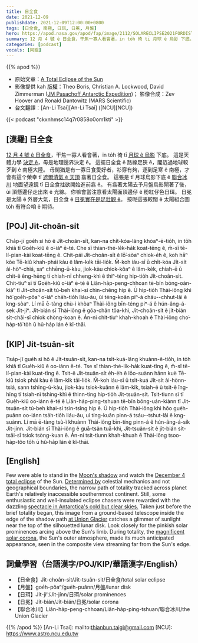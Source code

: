 ```yaml
---
title: 日全食
date: 2021-12-09
publishdate: 2021-12-09T12:00:00+0800
tags: [日全食, 南極, 日珥, 日冕, 月盤]
hero: https://apod.nasa.gov/apod/fap/image/2112/SOLARECLIPSE2021FORDISTROHighRes1024.jpg
summary: 12 月 4 號 ê 日全食，干焦一寡人看會著，in to̍h 徛 tī 月球 ê 烏影 下底。 這是天體力學 決定 ê，毋是地理邊界決定 ê。
categories: [podcast]
vocals: [阿錕]
---
```


{{% apod %}}

- 原始文章：[A Total Eclipse of the Sun](https://apod.nasa.gov/apod/ap211209.html)
- 影像提供 kah [版權][copyright]：Theo Boris, Christian A. Lockwood, David Zimmerman ([JM Pasachoff Antarctic Expedition](https://sites.williams.edu/eclipse/2021-december-04-total-eclipse/))；
影像合成：Zev Hoover and Ronald Dantowitz (MARS Scientific)
- 台文翻譯：[An-Li Tsai][An-Li Tsai] ([NCU][NCU])

{{< podcast "ckxnhmsc14q7r0858o0om1kti" >}}

## [漢羅] 日全食
[12 月 4 號 ê 日全食][December 4 total eclipse]，干焦一寡人看會著，in to̍h 徛 tī [月球 ê 烏影][Moon's shadow] 下底。
這是天體力學 [決定 ê][Determined by]，毋是地理邊界決定 ê。
這擺日全食 ê 路線足狹 ê，閣迒過地球較歹到 ê 南極大陸。
毋閣猶是有一寡日食愛好者，衫穿有夠，逐到足寒 ê 南極，才會有這个榮幸 tī [遮爾清氣 ê 天頂][spectacle in Antarctica's cold but clear skies.] 翕著日全食。
這張是 tī 月球烏影下底 ê [聯合冰川][at Union Glacier] 地面望遠鏡 tī 日全食拄欲開始進前翕 ê。
有翕著太陽去予月盤烏影閘著了後，ùi 頂懸邊仔走出來 ê 光線。
你嘛會當注意看太陽面頂邊仔 ê 粉紅仔色日珥。
日冕是太陽 ê 外層大氣，日全食 ê [日冕實在是足壯觀 ê][magnificent solar corona t]。
按呢這張較闊 ê 太陽組合圖 to̍h 有符合咱 ê 期待。



## [POJ] Ji̍t-choân-si̍t
Cha̍p-jī goe̍h sì hō ê Ji̍t-choân-si̍t, kan-na chi̍t-kóa-lâng khòaⁿ-ē-tio̍h, in to̍h khiā tī Goe̍h-kiû ê o͘-iáⁿ ē-té.
Che sī thian-thé-le̍k-ha̍k koat-tēng ê, m̄-sī tē-lí-pian-kài koat-tēng ê.
Chit-pái Ji̍t-choân-si̍t ê lō͘-sòaⁿ chiok-e̍h ê, koh hāⁿ kòe Tē-kiû khah-phái kàu ê lâm-ke̍k tāi-lio̍k.
M̄-koh iáu-sī ū chi̍t-kóa Ji̍t-si̍t ài-hòⁿ-chiá, saⁿ chhēng-ū-kàu, jiok-kàu chiok-kôaⁿ ê lâm-ke̍k, chiah-ē ū chit-ê êng-hēng tī chiah-nī chheng-khì ê thiⁿ-téng hip-tio̍h Ji̍t-choân-si̍t.
Chit-tiuⁿ sī tī Goe̍h-kiû o͘-iáⁿ ē-té ê Liân-ha̍p-peng-chhoan tē-bīn bōng-oán-kiàⁿ tī Ji̍t-choân-si̍t tú-beh khai-sí chìn-chêng hip ê.
Ū hip-tio̍h Thài-iông khì hō͘ goe̍h-pôaⁿ o͘-iáⁿ cha̍h-tio̍h liáu-āu, ùi téng-koân piⁿ-á cháu--chhut-lâi ê kng-sòaⁿ.
Lí mā ē-tàng chù-ì khòaⁿ Thài-iông bīn-téng piⁿ-á ê hún-âng-á-sek Ji̍t-jíⁿ.
Ji̍t-bián sī Thài-iông ê gōa-chân tōa-khì, Ji̍t-choân-si̍t ê ji̍t-bián si̍t-chāi-sī chiok chòng-koan ê.
Án-ni chit-tiuⁿ khah-khoah ê Thài-iông cho͘-ha̍p-tô͘ to̍h ū hû-ha̍p lán ê kî-thāi.

## [KIP] Ji̍t-tsuân-si̍t
Tsa̍p-jī gue̍h sì hō ê Ji̍t-tsuân-si̍t, kan-na tsi̍t-kuá-lâng khuànn-ē-tio̍h, in to̍h khiā tī Gue̍h-kiû ê oo-iánn ē-té.
Tse sī thian-thé-li̍k-ha̍k kuat-tīng ê, m̄-sī tē-lí-pian-kài kuat-tīng ê.
Tsit-ê Ji̍t-tsuân-si̍t e̍h-e̍h ê lōo-suànn hānn kuè Tē-kiû tsiok phái kàu ê lâm-ki̍k tāi-lio̍k.
M̄-koh iáu-sī ū tsi̍t-kuá Ji̍t-si̍t ài-hònn-tsiá, sann tshīng-ū-kàu, jiok-kàu tsiok-kuânn ê lâm-ki̍k, tsiah-ē ū tsit-ê îng-hīng tī tsiah-nī tshing-khì ê thinn-tíng hip-tio̍h Ji̍t-tsuân-si̍t.
Tsit-tiunn sī tī Gue̍h-kiû oo-iánn ē-té ê Liân-ha̍p-ping-tshuan tē-bīn bōng-uán-kiànn tī Ji̍t-tsuân-si̍t tú-beh khai-sí tsìn-tsîng hip ê.
Ū hip-tio̍h Thài-iông khì hōo gue̍h-puânn oo-iánn tsa̍h-tio̍h liáu-āu, uì tíng-kuân pinn-á tsáu--tshut-lâi ê kng-suànn.
Lí mā ē-tàng tsù-ì khuànn Thài-iông bīn-tíng pinn-á ê hún-âng-á-sik Ji̍t-jínn.
Ji̍t-bián sī Thài-iông ê guā-tsân tuā-khì, Ji̍t-tsuân-si̍t ê ji̍t-bián si̍t-tsāi-sī tsiok tsòng-kuan ê.
Án-ni tsit-tiunn khah-khuah ê Thài-iông tsoo-ha̍p-tôo to̍h ū hû-ha̍p lán ê kî-thāi.

## [English]
Few were able to stand in the [Moon's shadow][Moon's shadow] and watch the [December 4 total eclipse][December 4 total eclipse] of the Sun.
[Determined by][Determined by] celestial mechanics and not geographical boundaries, the narrow path of totality tracked across planet Earth's relatively inaccessible southernmost continent.
Still, some enthusiastic and well-insulated eclipse chasers were rewarded with the dazzling [spectacle in Antarctica's cold but clear skies.][spectacle in Antarctica's cold but clear skies.] Taken just before the brief totality began, this image from a ground-based telescope inside the edge of the shadow path [at Union Glacier][at Union Glacier] catches a glimmer of sunlight near the top of the silhouetted lunar disk.
Look closely for the pinkish solar prominences arcing above the Sun's limb.
During totality, the [magnificent solar corona][magnificent solar corona e], the Sun's outer atmosphere, made its much anticipated appearance, seen in the composite view streaming far from the Sun's edge.


## 詞彙學習（台語漢字/POJ/KIP/華語漢字/English）
- 【日全食】Ji̍t-choân-si̍t/Ji̍t-tsuân-si̍t/日全食/total solar eclipse
- 【月盤】goe̍h-pôaⁿ/gue̍h-puânn/月盤/lunar disk
- 【日珥】Ji̍t-jíⁿ/Ji̍t-jínn/日珥/solar prominences
- 【日冕】Ji̍t-bián/Ji̍t-bián/日冕/solar corona
- 【聯合冰川】Liân-ha̍p-peng-chhoan/Liân-ha̍p-ping-tshuan/聯合冰川/the Union Glacier


{{% /apod %}}
[An-Li Tsai]: mailto:thianbun.taigi@gmail.com
[NCU]: https://www.astro.ncu.edu.tw

[copyright]: https://apod.nasa.gov/apod/fap/lib/about_apod.html#srapply

[Moon's shadow]:https://twitter.com/NASA_Astronauts/status/1467235471440977928/photo/1
[December 4 total eclipse]:https://www.youtube.com/watch?v=J04GFN2Pq1w
[Determined by]:https://www.nasa.gov/content/dec-4-2021-eclipse
[spectacle in Antarctica's cold but clear skies.]:https://www.youtube.com/watch?v=2eD-e-kXwiI
[at Union Glacier]:https://www.youtube.com/watch?v=K77Vm22oxi8
[magnificent solar corona e]:https://apod.nasa.gov/apod/ap210107.html
[magnificent solar corona t]:https://apod.tw/daily/20210107/
